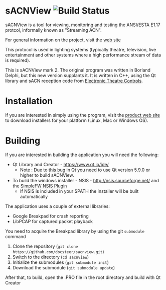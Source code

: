 # sACNView ![Build Status](https://github.com/docsteer/sacnview/actions/workflows/build.yml/badge.svg)

sACNView is a tool for viewing, monitoring and testing the ANSI/ESTA E1.17 protcol, informally known as "Streaming ACN".

For general information on the project, visit the [web site](http://docsteer.github.io/sacnview/)

This protocol is used in lighting systems (typically theatre, television, live entertainment and other systems where a high performance stream of data is required).

This is sACNView mark 2. The original program was written in Borland Delphi, but this new version supplants it. It is written in C++, using the Qt library and sACN reception code from [Electronic Theatre Controls](http://www.etcconnect.com).

# Installation
If you are interested in simply using the program, visit the [product web site](http://docsteer.github.io/sacnview/) to download installers for your platform (Linux, Mac or Windows OS).

# Building
If you are interested in building the application you will need the following:

* Qt Library and Creator - https://www.qt.io/ide/
	* Note : Due to [this bug](https://bugreports.qt.io/browse/QTBUG-27641) in Qt you need to use Qt version 5.9.0 or higher to build sACNView. 
* To build the windows installer - NSIS - http://nsis.sourceforge.net/ and the [SimpleFW NSIS Plugin](http://nsis.sourceforge.net/NSIS_Simple_Firewall_Plugin)
	* If NSIS is included in your $PATH the installer will be built automatically

The application uses a couple of external libraries:

* Google Breakpad for crash reporting
* LibPCAP for captured packet playback

You need to acquire the Breakpad library by using the git `submodule` command

1. Clone the repository (`git clone https://github.com/docsteer/sacnview.git`)
2. Switch to the directory (`cd sacnview`)
3. Initialize the submodules (`git submodule init`)
4. Download the submodule (`git submodule update`)

After that, to build, open the .PRO file in the root directory and build with Qt Creator

